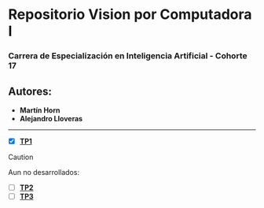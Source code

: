# Repositorio Vision por Computadora I

### Carrera de Especialización en Inteligencia Artificial - Cohorte 17

## Autores:
- **Martín Horn**
- **Alejandro Lloveras**

---

- [x] **[TP1](https://github.com/MartinMetarhizium/vision_por_computadora_1/tree/TP1)**

> [!CAUTION]
> Aun no desarrollados:

- [ ] **[TP2](https://github.com/MartinMetarhizium/vision_por_computadora_1/tree/TP2)**
- [ ] **[TP3](https://github.com/MartinMetarhizium/vision_por_computadora_1/tree/TP3)**